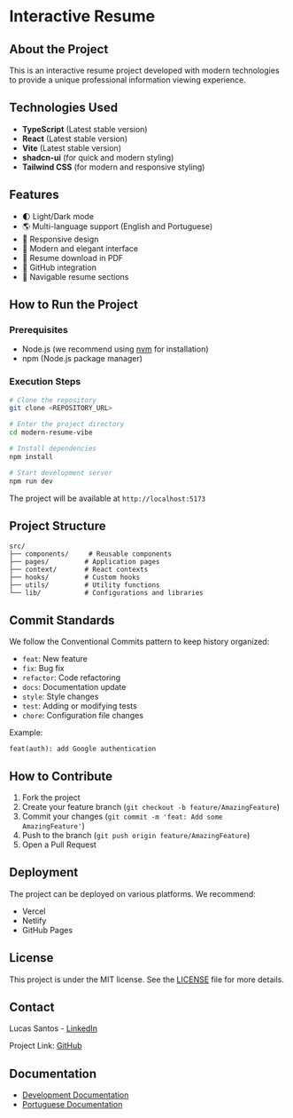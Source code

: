 # Interactive Resume

## About the Project

This is an interactive resume project developed with modern technologies to provide a unique professional information viewing experience.

## Technologies Used

- **TypeScript** (Latest stable version)
- **React** (Latest stable version)
- **Vite** (Latest stable version)
- **shadcn-ui** (for quick and modern styling)
- **Tailwind CSS** (for modern and responsive styling)

## Features

- 🌓 Light/Dark mode
- 🌎 Multi-language support (English and Portuguese)
- 📱 Responsive design
- 🎨 Modern and elegant interface
- 📄 Resume download in PDF
- 🔗 GitHub integration
- 💼 Navigable resume sections

## How to Run the Project

### Prerequisites

- Node.js (we recommend using [nvm](https://github.com/nvm-sh/nvm#installing-and-updating) for installation)
- npm (Node.js package manager)

### Execution Steps

```bash
# Clone the repository
git clone <REPOSITORY_URL>

# Enter the project directory
cd modern-resume-vibe

# Install dependencies
npm install

# Start development server
npm run dev
```

The project will be available at `http://localhost:5173`

## Project Structure

```
src/
├── components/     # Reusable components
├── pages/         # Application pages
├── context/       # React contexts
├── hooks/         # Custom hooks
├── utils/         # Utility functions
└── lib/           # Configurations and libraries
```

## Commit Standards

We follow the Conventional Commits pattern to keep history organized:

- `feat`: New feature
- `fix`: Bug fix
- `refactor`: Code refactoring
- `docs`: Documentation update
- `style`: Style changes
- `test`: Adding or modifying tests
- `chore`: Configuration file changes

Example:
```
feat(auth): add Google authentication
```

## How to Contribute

1. Fork the project
2. Create your feature branch (`git checkout -b feature/AmazingFeature`)
3. Commit your changes (`git commit -m 'feat: Add some AmazingFeature'`)
4. Push to the branch (`git push origin feature/AmazingFeature`)
5. Open a Pull Request

## Deployment

The project can be deployed on various platforms. We recommend:

- Vercel
- Netlify
- GitHub Pages

## License

This project is under the MIT license. See the [LICENSE](LICENSE) file for more details.

## Contact

Lucas Santos - [LinkedIn](https://www.linkedin.com/in/santos-lucas96dev/)

Project Link: [GitHub](https://github.com/iFallenHunt)

## Documentation

- [Development Documentation](DEVELOPMENT.md)
- [Portuguese Documentation](README-PTBR.md)
